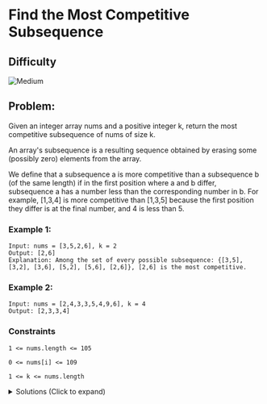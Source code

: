 # Find the Most Competitive Subsequence

## Difficulty

![Medium](https://img.shields.io/badge/medium-ef6c00?style=for-the-badge&logoColor=white)

## Problem:

Given an integer array nums and a positive integer k, return the most competitive subsequence of nums of size k.

An array's subsequence is a resulting sequence obtained by erasing some (possibly zero) elements from the array.

We define that a subsequence a is more competitive than a subsequence b (of the same length) if in the first position where a and b differ, subsequence a has a number less than the corresponding number in b. For example, [1,3,4] is more competitive than [1,3,5] because the first position they differ is at the final number, and 4 is less than 5.

### Example 1:

```
Input: nums = [3,5,2,6], k = 2
Output: [2,6]
Explanation: Among the set of every possible subsequence: {[3,5], [3,2], [3,6], [5,2], [5,6], [2,6]}, [2,6] is the most competitive.
```

### Example 2:

```
Input: nums = [2,4,3,3,5,4,9,6], k = 4
Output: [2,3,3,4]
```

### Constraints

`1 <= nums.length <= 105`

`0 <= nums[i] <= 109`

`1 <= k <= nums.length`

<details>
  <summary>Solutions (Click to expand)</summary>

### Explanation

"Competitive" here can be interpreted as the as sequence of numbers that when combined into one number, is the smallest among the other candidates.

```
[3,5], [3,2], [3,6], [5,2], [5,6], [2,6]
[35,32,36,52,56,26] // 26 is the smallest number in the array

[2,6] // is the most competitive
```

Intuition may lead us to think that sorting the array and return the `k` elements from the beginning may be the best approach, but here order matters and we cannot sort the array because we will lose the original order of all our sequences.

Other approach may be to generate all possible sequences of length `k` and take the return the array that is the smallest "lexicographically". But this can takes us up to O(n^2) operations just to generate all the possible valid combinations.

Instead of trying to compare sequences of the array, we can try and build the most competitive sequence ourselves. To do this we need to know how to build the most competitive sequence.

In every case, the most competitive sequence always begins with the smallest number in the array that is at the least `k`th position from the end.

```
k = 4
[3,5,2,6,4,1] // This is the smallest number in the array that is at least k from the end
     ^


[3,5,2,6,4,1] // We cannot use the smallest number in the array here because we cannot build a sequence of length k from this position in the array
           ^
```

From then on out, we'll need the find the next smallest that is between the position of our first number `i` till `k - 1` from the end.

```
k = 4
[3,5,2,6,4,1] // 6 is the smallest number in the array that is at least k - 1 from the end
     ^ ^

[3,5,2,6,4,1] // we cannot use 4 here since it is not at least k - 1 from the end
     ^   ^
```

We'll repeat the operations until we build the smallest sequence.

Now we'll have to know how to construct the sequence. Our goal here is to "push" the smallest number of the front of our sequence and have the next subsequent smallest numbers next to it

```
k = 4
[3,5,2,6,4,1]
 ^
[3]

[3,5,2,6,4,1] // push 5
   ^
[3 5]

[3,5,2,6,4,1] // push 2 to the front, we can discard the rest of the numbers too
     ^
[2]

[3,5,2,6,4,1] // push 6
       ^
[2 6]

[3,5,2,6,4,1] // we can push 4 in front of 6, but since 4 is not at least k - 2 we cannot create a sequence of k length with 4 as the second number well just push this to the end
         ^
[2 6 4]

[3,5,2,6,4,1] // push one to the end
           ^
[2 6 4 1]
```

These operations can best be done with a stack, where for every number we iterate over in the array we'll compare it with the top of our stack, if it is smaller, we can pop the top number from the stack. If the next number in the stack is bigger than the current number in the array we can also pop that number from the stack and so on.

Time: O(n)
Space: O(k)

- [JavaScript](./find-the-most-competitive-subsequence.js)
- [TypeScript](./find-the-most-competitive-subsequence.ts)
- [Java](./find-the-most-competitive-subsequence.java)
- [Go](./find-the-most-competitive-subsequence.go)
</details>
